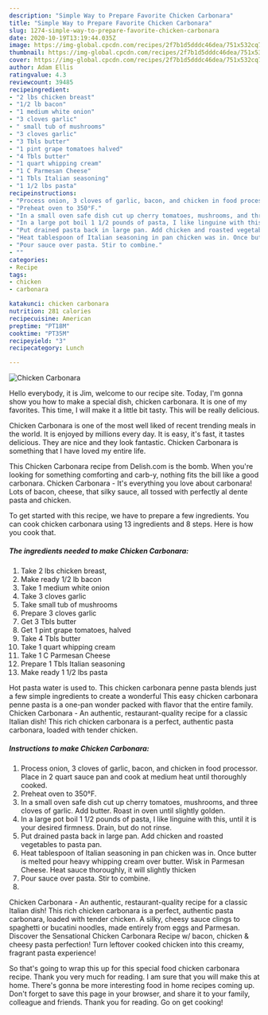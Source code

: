 ```yaml
---
description: "Simple Way to Prepare Favorite Chicken Carbonara"
title: "Simple Way to Prepare Favorite Chicken Carbonara"
slug: 1274-simple-way-to-prepare-favorite-chicken-carbonara
date: 2020-10-19T13:19:44.035Z
image: https://img-global.cpcdn.com/recipes/2f7b1d5dddc46dea/751x532cq70/chicken-carbonara-recipe-main-photo.jpg
thumbnail: https://img-global.cpcdn.com/recipes/2f7b1d5dddc46dea/751x532cq70/chicken-carbonara-recipe-main-photo.jpg
cover: https://img-global.cpcdn.com/recipes/2f7b1d5dddc46dea/751x532cq70/chicken-carbonara-recipe-main-photo.jpg
author: Adam Ellis
ratingvalue: 4.3
reviewcount: 39485
recipeingredient:
- "2 lbs chicken breast"
- "1/2 lb bacon"
- "1 medium white onion"
- "3 cloves garlic"
- " small tub of mushrooms"
- "3 cloves garlic"
- "3 Tbls butter"
- "1 pint grape tomatoes halved"
- "4 Tbls butter"
- "1 quart whipping cream"
- "1 C Parmesan Cheese"
- "1 Tbls Italian seasoning"
- "1 1/2 lbs pasta"
recipeinstructions:
- "Process onion, 3 cloves of garlic, bacon, and chicken in food processor. Place in 2 quart sauce pan and cook at medium heat until thoroughly cooked."
- "Preheat oven to 350°F."
- "In a small oven safe dish cut up cherry tomatoes, mushrooms, and three cloves of garlic. Add butter. Roast in oven until slightly golden."
- "In a large pot boil 1 1/2 pounds of pasta, I like linguine with this, until it is your desired firmness. Drain, but do not rinse."
- "Put drained pasta back in large pan. Add chicken and roasted vegetables to pasta pan."
- "Heat tablespoon of Italian seasoning in pan chicken was in. Once butter is melted pour heavy whipping cream over butter. Wisk in Parmesan Cheese. Heat sauce thoroughly, it will slightly thicken"
- "Pour sauce over pasta. Stir to combine."
- ""
categories:
- Recipe
tags:
- chicken
- carbonara

katakunci: chicken carbonara 
nutrition: 281 calories
recipecuisine: American
preptime: "PT18M"
cooktime: "PT35M"
recipeyield: "3"
recipecategory: Lunch

---
```



![Chicken Carbonara](https://img-global.cpcdn.com/recipes/2f7b1d5dddc46dea/751x532cq70/chicken-carbonara-recipe-main-photo.jpg)

Hello everybody, it is Jim, welcome to our recipe site. Today, I'm gonna show you how to make a special dish, chicken carbonara. It is one of my favorites. This time, I will make it a little bit tasty. This will be really delicious.

Chicken Carbonara is one of the most well liked of recent trending meals in the world. It is enjoyed by millions every day. It is easy, it's fast, it tastes delicious. They are nice and they look fantastic. Chicken Carbonara is something that I have loved my entire life.

This Chicken Carbonara recipe from Delish.com is the bomb. When you&#39;re looking for something comforting and carb-y, nothing fits the bill like a good carbonara. Chicken Carbonara - It&#39;s everything you love about carbonara! Lots of bacon, cheese, that silky sauce, all tossed with perfectly al dente pasta and chicken.


To get started with this recipe, we have to prepare a few ingredients. You can cook chicken carbonara using 13 ingredients and 8 steps. Here is how you cook that.

<!--inarticleads1-->

##### The ingredients needed to make Chicken Carbonara:

1. Take 2 lbs chicken breast,
1. Make ready 1/2 lb bacon
1. Take 1 medium white onion
1. Take 3 cloves garlic
1. Take  small tub of mushrooms
1. Prepare 3 cloves garlic
1. Get 3 Tbls butter
1. Get 1 pint grape tomatoes, halved
1. Take 4 Tbls butter
1. Take 1 quart whipping cream
1. Take 1 C Parmesan Cheese
1. Prepare 1 Tbls Italian seasoning
1. Make ready 1 1/2 lbs pasta


Hot pasta water is used to. This chicken carbonara penne pasta blends just a few simple ingredients to create a wonderful This easy chicken carbonara penne pasta is a one-pan wonder packed with flavor that the entire family. Chicken Carbonara - An authentic, restaurant-quality recipe for a classic Italian dish! This rich chicken carbonara is a perfect, authentic pasta carbonara, loaded with tender chicken. 

<!--inarticleads2-->

##### Instructions to make Chicken Carbonara:

1. Process onion, 3 cloves of garlic, bacon, and chicken in food processor. Place in 2 quart sauce pan and cook at medium heat until thoroughly cooked.
1. Preheat oven to 350°F.
1. In a small oven safe dish cut up cherry tomatoes, mushrooms, and three cloves of garlic. Add butter. Roast in oven until slightly golden.
1. In a large pot boil 1 1/2 pounds of pasta, I like linguine with this, until it is your desired firmness. Drain, but do not rinse.
1. Put drained pasta back in large pan. Add chicken and roasted vegetables to pasta pan.
1. Heat tablespoon of Italian seasoning in pan chicken was in. Once butter is melted pour heavy whipping cream over butter. Wisk in Parmesan Cheese. Heat sauce thoroughly, it will slightly thicken
1. Pour sauce over pasta. Stir to combine.
1. 


Chicken Carbonara - An authentic, restaurant-quality recipe for a classic Italian dish! This rich chicken carbonara is a perfect, authentic pasta carbonara, loaded with tender chicken. A silky, cheesy sauce clings to spaghetti or bucatini noodles, made entirely from eggs and Parmesan. Discover the Sensational Chicken Carbonara Recipe w/ bacon, chicken &amp; cheesy pasta perfection! Turn leftover cooked chicken into this creamy, fragrant pasta experience! 

So that's going to wrap this up for this special food chicken carbonara recipe. Thank you very much for reading. I am sure that you will make this at home. There's gonna be more interesting food in home recipes coming up. Don't forget to save this page in your browser, and share it to your family, colleague and friends. Thank you for reading. Go on get cooking!
